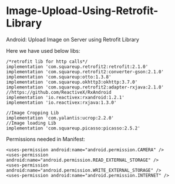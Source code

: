 # Image-Upload-Using-Retrofit-Library
Android: Upload Image on Server using Retrofit Library

Here we have used below libs:

    /*retrofit lib for http calls*/
    implementation 'com.squareup.retrofit2:retrofit:2.1.0'
    implementation 'com.squareup.retrofit2:converter-gson:2.1.0'
    implementation 'com.squareup:otto:1.3.8'
    implementation 'com.squareup.okhttp3:okhttp:3.7.0'
    implementation 'com.squareup.retrofit2:adapter-rxjava:2.1.0'
    //https://github.com/ReactiveX/RxAndroid
    implementation 'io.reactivex:rxandroid:1.2.1'
    implementation 'io.reactivex:rxjava:1.3.0'
    
    //Image Cropping Lib
    implementation 'com.yalantis:ucrop:2.2.0'
    //Image loading Lib
    implementation 'com.squareup.picasso:picasso:2.5.2'

Permissions needed in Manifest:

    <uses-permission android:name="android.permission.CAMERA" />
    <uses-permission android:name="android.permission.READ_EXTERNAL_STORAGE" />
    <uses-permission android:name="android.permission.WRITE_EXTERNAL_STORAGE" />
    <uses-permission android:name="android.permission.INTERNET" />

